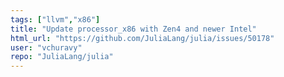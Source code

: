 ```yaml
---
tags: ["llvm","x86"]
title: "Update processor_x86 with Zen4 and newer Intel"
html_url: "https://github.com/JuliaLang/julia/issues/50178"
user: "vchuravy"
repo: "JuliaLang/julia"
---
```


